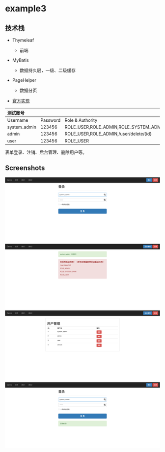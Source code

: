 # example3

## 技术栈
- Thymeleaf
  - 前端
- MyBatis
  - 数据持久层，一级、二级缓存
- PageHelper 
  - 数据分页

- [官方实现](http://spring.io/guides/gs/securing-web/)

|测试账号     |        |                                       |
|:-----------|:-------|:--------------------------------------|
|Username    |Password|Role & Authority                       |
|system_admin|123456  |ROLE_USER,ROLE_ADMIN,ROLE_SYSTEM_ADMIN |
|admin       |123456  |ROLE_USER,ROLE_ADMIN,/user/delete/{id} |
|user        |123456  |ROLE_USER                              |

表单登录、注销、后台管理、删除用户等。

## Screenshots
![1.png](https://raw.githubusercontent.com/godcheese/spring-boot-example/master/spring-boot2/example2/screenshots/1.png)
![2.png](https://raw.githubusercontent.com/godcheese/spring-boot-example/master/spring-boot2/example2/screenshots/2.png)
![3.png](https://raw.githubusercontent.com/godcheese/spring-boot-example/master/spring-boot2/example2/screenshots/3.png)
![4.png](https://raw.githubusercontent.com/godcheese/spring-boot-example/master/spring-boot2/example2/screenshots/4.png)